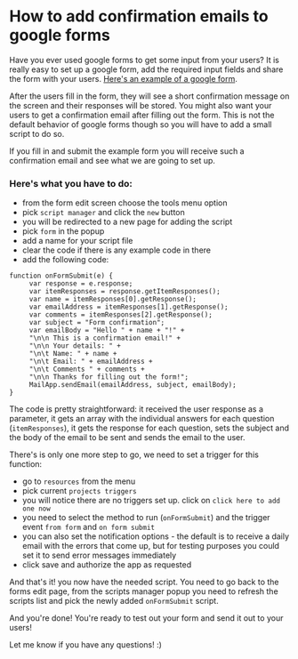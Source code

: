 # How to add confirmation emails to google forms

Have you ever used google forms to get some input from your users? It is really easy to set up a google form, add the required input fields and share the form with your users. [Here's an example of a google form](https://docs.google.com/forms/d/e/1FAIpQLSfUGU0w5GMtBxgDKdrj8syo91Z5pdowyoLBi0MZ3yUCvvGZfg/viewform).

After the users fill in the form, they will see a short confirmation message on the screen and their responses will be stored. You might also want your users to get a confirmation email after filling out the form. This is not the default behavior of google forms though so you will have to add a small script to do so.

If you fill in and submit the example form you will receive such a confirmation email and see what we are going to set up.

### Here's what you have to do:

- from the form edit screen choose the tools menu option
- pick `script manager` and click the `new` button
- you will be redirected to a new page for adding the script
- pick `form` in the popup
- add a name for your script file
- clear the code if there is any example code in there
- add the following code:

```
function onFormSubmit(e) {
     var response = e.response;
     var itemResponses = response.getItemResponses();
     var name = itemResponses[0].getResponse();
     var emailAddress = itemResponses[1].getResponse();
     var comments = itemResponses[2].getResponse();
     var subject = "Form confirmation";
     var emailBody = "Hello " + name + "!" +
     "\n\n This is a confirmation email!" +
     "\n\n Your details: " +
     "\n\t Name: " + name +
     "\n\t Email: " + emailAddress +
     "\n\t Comments " + comments +
     "\n\n Thanks for filling out the form!";
     MailApp.sendEmail(emailAddress, subject, emailBody);
}
```

The code is pretty straightforward: it received the user response as a parameter, it gets an array with the individual answers for each question (`itemResponses`), it gets the response for each question, sets the subject and the body of the email to be sent and sends the email to the user.

There's is only one more step to go, we need to set a trigger for this function:

- go to `resources` from the menu
- pick current `projects triggers`
- you will notice there are no triggers set up. click on `click here to add one now`
- you need to select the method to run (`onFormSubmit`) and the trigger event `from form` and `on form submit`
- you can also set the notification options - the default is to receive a daily email with the errors that come up, but for testing purposes you could set it to send error messages immediately
- click save and authorize the app as requested

And that's it! you now have the needed script. You need to go back to the forms edit page, from the scripts manager popup you need to refresh the scripts list and pick the newly added `onFormSubmit` script.

And you're done! You're ready to test out your form and send it out to your users!

Let me know if you have any questions! :)
